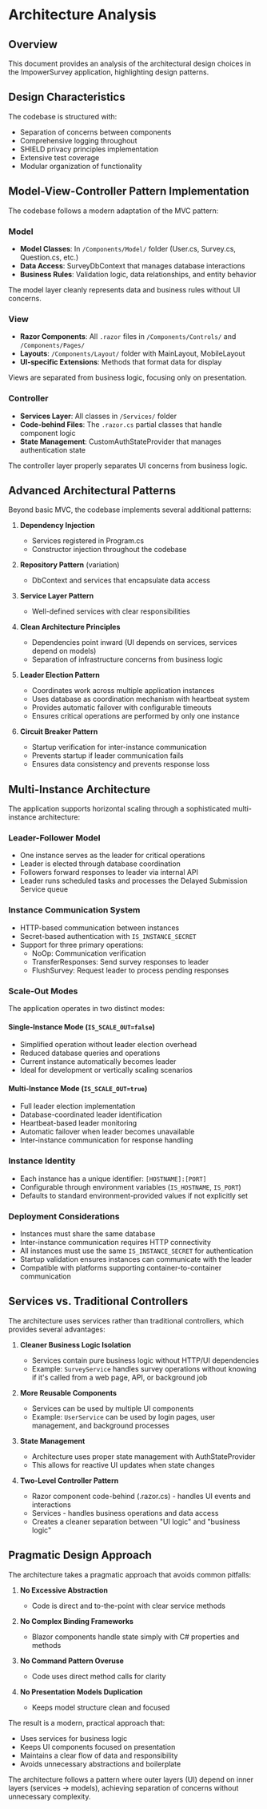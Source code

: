 # Architecture Analysis

## Overview

This document provides an analysis of the architectural design choices in the ImpowerSurvey application, highlighting design patterns.

## Design Characteristics

The codebase is structured with:

- Separation of concerns between components
- Comprehensive logging throughout
- SHIELD privacy principles implementation
- Extensive test coverage
- Modular organization of functionality

## Model-View-Controller Pattern Implementation

The codebase follows a modern adaptation of the MVC pattern:

### Model
- **Model Classes**: In `/Components/Model/` folder (User.cs, Survey.cs, Question.cs, etc.)
- **Data Access**: SurveyDbContext that manages database interactions
- **Business Rules**: Validation logic, data relationships, and entity behavior

The model layer cleanly represents data and business rules without UI concerns.

### View
- **Razor Components**: All `.razor` files in `/Components/Controls/` and `/Components/Pages/`
- **Layouts**: `/Components/Layout/` folder with MainLayout, MobileLayout
- **UI-specific Extensions**: Methods that format data for display

Views are separated from business logic, focusing only on presentation.

### Controller
- **Services Layer**: All classes in `/Services/` folder
- **Code-behind Files**: The `.razor.cs` partial classes that handle component logic
- **State Management**: CustomAuthStateProvider that manages authentication state

The controller layer properly separates UI concerns from business logic.

## Advanced Architectural Patterns

Beyond basic MVC, the codebase implements several additional patterns:

1. **Dependency Injection**
   - Services registered in Program.cs
   - Constructor injection throughout the codebase

2. **Repository Pattern** (variation)
   - DbContext and services that encapsulate data access

3. **Service Layer Pattern**
   - Well-defined services with clear responsibilities

4. **Clean Architecture Principles**
   - Dependencies point inward (UI depends on services, services depend on models)
   - Separation of infrastructure concerns from business logic

5. **Leader Election Pattern**
   - Coordinates work across multiple application instances
   - Uses database as coordination mechanism with heartbeat system
   - Provides automatic failover with configurable timeouts
   - Ensures critical operations are performed by only one instance

6. **Circuit Breaker Pattern**
   - Startup verification for inter-instance communication
   - Prevents startup if leader communication fails
   - Ensures data consistency and prevents response loss

## Multi-Instance Architecture

The application supports horizontal scaling through a sophisticated multi-instance architecture:

### Leader-Follower Model
- One instance serves as the leader for critical operations
- Leader is elected through database coordination
- Followers forward responses to leader via internal API
- Leader runs scheduled tasks and processes the Delayed Submission Service queue

### Instance Communication System
- HTTP-based communication between instances
- Secret-based authentication with `IS_INSTANCE_SECRET`
- Support for three primary operations:
  - NoOp: Communication verification
  - TransferResponses: Send survey responses to leader
  - FlushSurvey: Request leader to process pending responses

### Scale-Out Modes
The application operates in two distinct modes:

#### Single-Instance Mode (`IS_SCALE_OUT=false`)
- Simplified operation without leader election overhead
- Reduced database queries and operations
- Current instance automatically becomes leader
- Ideal for development or vertically scaling scenarios

#### Multi-Instance Mode (`IS_SCALE_OUT=true`)
- Full leader election implementation
- Database-coordinated leader identification
- Heartbeat-based leader monitoring
- Automatic failover when leader becomes unavailable
- Inter-instance communication for response handling

### Instance Identity
- Each instance has a unique identifier: `[HOSTNAME]:[PORT]`
- Configurable through environment variables (`IS_HOSTNAME`, `IS_PORT`)
- Defaults to standard environment-provided values if not explicitly set

### Deployment Considerations
- Instances must share the same database
- Inter-instance communication requires HTTP connectivity
- All instances must use the same `IS_INSTANCE_SECRET` for authentication
- Startup validation ensures instances can communicate with the leader
- Compatible with platforms supporting container-to-container communication

## Services vs. Traditional Controllers

The architecture uses services rather than traditional controllers, which provides several advantages:

1. **Cleaner Business Logic Isolation**
   - Services contain pure business logic without HTTP/UI dependencies
   - Example: `SurveyService` handles survey operations without knowing if it's called from a web page, API, or background job

2. **More Reusable Components**
   - Services can be used by multiple UI components
   - Example: `UserService` can be used by login pages, user management, and background processes

3. **State Management**
   - Architecture uses proper state management with AuthStateProvider
   - This allows for reactive UI updates when state changes

4. **Two-Level Controller Pattern**
   - Razor component code-behind (.razor.cs) - handles UI events and interactions
   - Services - handles business operations and data access
   - Creates a cleaner separation between "UI logic" and "business logic"

## Pragmatic Design Approach

The architecture takes a pragmatic approach that avoids common pitfalls:

1. **No Excessive Abstraction**
   - Code is direct and to-the-point with clear service methods

2. **No Complex Binding Frameworks**
   - Blazor components handle state simply with C# properties and methods

3. **No Command Pattern Overuse**
   - Code uses direct method calls for clarity

4. **No Presentation Models Duplication**
   - Keeps model structure clean and focused

The result is a modern, practical approach that:
- Uses services for business logic
- Keeps UI components focused on presentation
- Maintains a clear flow of data and responsibility
- Avoids unnecessary abstractions and boilerplate

The architecture follows a pattern where outer layers (UI) depend on inner layers (services → models), achieving separation of concerns without unnecessary complexity.